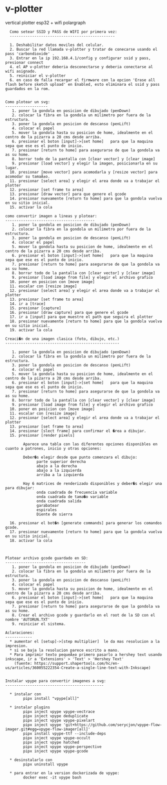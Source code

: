 # v-plotter

vertical plotter esp32 + wifi polargraph



      Como setear SSID y PASS de WIFI por primera vez:
      -----------------------------------------------

      1. Deshabilitar datos moviles del celular.
      2. Buscar la red llamada v-plotter y tratar de conecarse usando el pass 'carbondioxide' .
      3. Entrar en la ip 192.168.4.1/config y configurar ssid y pass, presionar connect
      4. el AP v-plotter deberia desconectarse y deberia conectarse al wifi asignado.
      5. reiniciar el v-plotter
      6. en caso de falla recargar el firmware con la opcion 'Erase all flash before sketch upload' en Enabled, esto eliminara el ssid y pass guardados en la rom.


    Como plotear un svg:
    -------------------
       1. poner la gondola en posicion de dibujado (penDown)
       2. colocar la fibra en la gondola un milimetro por fuera de la estructura.
       3. poner la gondola en posicion de descanso (penLift)
       4. colocar el papel
       5. mover la gondola hasta su posicion de home, idealmente en el centro de la pizarra a 20 cms desde arriba.
       6. presionar el boton [input]->[set home]   para que la maquina sepa que ese es el punto de inicio.
       7. presionar [return to home] para asegurarse de que la gondola va as su home.
       8. borrar todo de la pantalla con [clear vector] y [clear image]
       9. presionar [load vector] y elegir la imagen, posicionarla en su lugar.
      10. presionar [move vector] para acomodarla y [resize vector] para acomodar su tamaÃ±o.
      11. presionar [select area] y elegir el area donde va a trabajar el plotter
      12. presionar [set frame to area]
      13. presionar [draw vector] para que genere el gcode
      14. presionar nuevamente [return to home] para que la gondola vuelva en su sitio inicial.
      15. activar la cola

    como convertir imagen a lineas y plotear:
    ----------------------------------------
       1. poner la gondola en posicion de dibujado (penDown)
       2. colocar la fibra en la gondola un milimetro por fuera de la estructura.
       3. poner la gondola en posicion de descanso (penLift)
       4. colocar el papel
       5. mover la gondola hasta su posicion de home, idealmente en el centro de la pizarra a 20 cms desde arriba.
       6. presionar el boton [input]->[set home]   para que la maquina sepa que ese es el punto de inicio.
       7. presionar [return to home] para asegurarse de que la gondola va as su home.
       8. borrar todo de la pantalla con [clear vector] y [clear image]
       9. presionar [load image from file] y elegir el archivo grafico
      10. poner en posicion con [move image]
      11. escalar con [resize image]
      12. presionar [select area] y elegir el area donde va a trabajar el plotter
      13. presionar [set frame to area]
      14. ir a [trace]
      15. presionar [capture]
      16. presionar [draw capture] para que genere el gcode
      17. ir a [input] para que muestre el path que seguira el plotter
      18. presionar nuevamente [return to home] para que la gondola vuelva en su sitio inicial.
      19. activar la cola

    Creaci�n de una imagen clasica (foto, dibujo, etc.)
    ---------------------------------------------------

       1. poner la gondola en posicion de dibujado (penDown)
       2. colocar la fibra en la gondola un milimetro por fuera de la estructura.
       3. poner la gondola en posicion de descanso (penLift)
       4. colocar el papel
       5. mover la gondola hasta su posicion de home, idealmente en el centro de la pizarra a 20 cms desde arriba.
       6. presionar el boton [input]->[set home]   para que la maquina sepa que ese es el punto de inicio.
       7. presionar [return to home] para asegurarse de que la gondola va as su home.
       8. borrar todo de la pantalla con [clear vector] y [clear image]
       9. presionar [load image from file] y elegir el archivo grafico
      10. poner en posicion con [move image]
      11. escalar con [resize image]
      12. presionar [select area] y elegir el area donde va a trabajar el plotter
      13. presionar [set frame to area]
      14. presionar [slect frame] para confirmar el �rea a dibujar.
      15. presionar [render pixels]

            Aparece una tabla con las diferentes opciones disponibles en cuanto a patrones, inicio y otras opciones:

            Deber�s elegir desde que punto comenzara el dibujo:
                  parte superior derecha
                  abajo a la derecha
                  abajo a la izquierda
                  arriba a la izquierda

            Hay 6 matrices de renderizado disponibles y deber�s elegir una para dibujar:
                  onda cuadrada de frecuencia variable
                  onda cuadrada de tama�o variable
                  onda cuadrada salida
                  garabatear
                  espirales
                  Diente de sierra

      16. presionar el bot�n [generate commands] para generar los comandos gcode.
      17. presionar nuevamente [return to home] para que la gondola vuelva en su sitio inicial.
      18. activar la cola



    Plotear archivo gcode guardado en SD:
    ------------------------------------
       1. poner la gondola en posicion de dibujado (penDown)
       2. colocar la fibra en la gondola un milimetro por fuera de la estructura.
       3. poner la gondola en posicion de descanso (penLift)
       4. colocar el papel
       5. mover la gondola hasta su posicion de home, idealmente en el centro de la pizarra a 20 cms desde arriba.
       6. presionar el boton [input]->[set home]   para que la maquina sepa que ese es el punto de inicio.
       7. presionar [return to home] para asegurarse de que la gondola va as su home.
       8. Crear el archivo gcode y guardarlo en el root de la SD con el nombre 'AUTORUN.TXT'
       9. reiniciar el sistema.

    Aclaraciones:
    ------------
      * aumentar el [setup]->[step multiplier]  le da mas resolucion a la impresion.
      * si se baja la resolucion parece escrito a mano.
      * Para imprimir texto pequeÃ±o primero pasarlo a hershey text usando inkscape, ir a 'Extensions' > 'Text' > 'Hershey Text'
        (fuente: https://support.shapertools.com/hc/en-us/articles/360055222354-Create-a-single-line-text-with-Inkscape)


    Instalar vpype para convertir imagenes a svg:
    --------------------------------------------

      * instalar con
            pipx install "vpype[all]"

      * instalar plugins
            pipx inject vpype vpype-vectrace
            pipx inject vpype deduplicate
            pipx inject vpype vpype-pixelart
            pipx inject vpype 'git+https://github.com/serycjon/vpype-flow-imager.git#egg=vpype-flow-imager[all]'
            pipx install vpype-ttf --include-deps
            pipx inject vpype vpype-occult
            pipx inject vpype hatched
            pipx inject vpype vpype-perspective
            pipx inject vpype vpype-gcode

      * desinstalarlo con
            pipx uninstall vpype

      * para entrar en la version dockerizada de vpype:
            docker exec -it vpype bash

